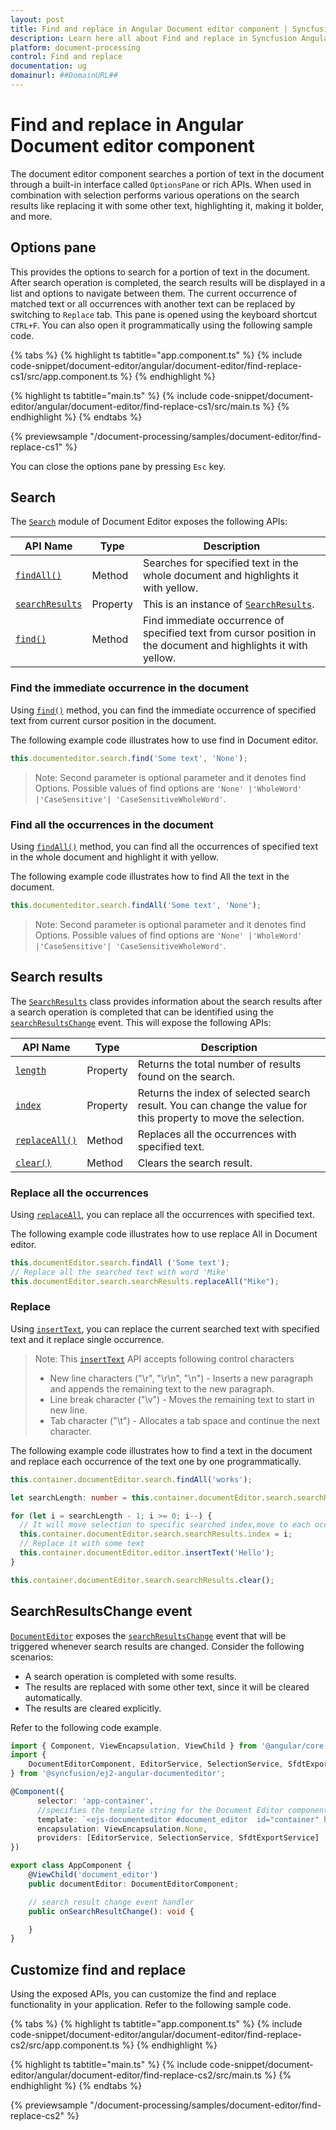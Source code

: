 ```yaml
---
layout: post
title: Find and replace in Angular Document editor component | Syncfusion
description: Learn here all about Find and replace in Syncfusion Angular Document editor component of Syncfusion Essential JS 2 and more.
platform: document-processing
control: Find and replace 
documentation: ug
domainurl: ##DomainURL##
---
```


# Find and replace in Angular Document editor component

The document editor component searches a portion of text in the document through a built-in interface called `OptionsPane` or rich APIs. When used in combination with selection performs various operations on the search results like replacing it with some other text, highlighting it, making it bolder, and more.

## Options pane

This provides the options to search for a portion of text in the document. After search operation is completed, the search results will be displayed in a list and options to navigate between them. The current occurrence of matched text or all occurrences with another text can be replaced by switching to `Replace` tab. This pane is opened using the keyboard shortcut `CTRL+F`. You can also open it programmatically using the following sample code.

{% tabs %}
{% highlight ts tabtitle="app.component.ts" %}
{% include code-snippet/document-editor/angular/document-editor/find-replace-cs1/src/app.component.ts %}
{% endhighlight %}

{% highlight ts tabtitle="main.ts" %}
{% include code-snippet/document-editor/angular/document-editor/find-replace-cs1/src/main.ts %}
{% endhighlight %}
{% endtabs %}
  
{% previewsample "/document-processing/samples/document-editor/find-replace-cs1" %}

You can close the options pane by pressing `Esc` key.

## Search

The [`Search`](https://ej2.syncfusion.com/angular/documentation/api/document-editor/search/) module of Document Editor exposes the following APIs:

|API Name|Type |Description|
|---|---|---|
|[`findAll()`](https://ej2.syncfusion.com/angular/documentation/api/document-editor/search#findall/)| Method |Searches for specified text in the whole document and highlights it with yellow.|
|[`searchResults`](https://ej2.syncfusion.com/angular/documentation/api/document-editor/search#searchresults/) |Property |This is an instance of [`SearchResults`](https://ej2.syncfusion.com/angular/documentation/api/document-editor/searchResults/).|
|[`find()`](https://ej2.syncfusion.com/angular/documentation/api/document-editor/search#find/) | Method |Find immediate occurrence of specified text from cursor position in the document and highlights it with yellow.|

### Find the immediate occurrence in the document

Using [`find()`](https://ej2.syncfusion.com/angular/documentation/api/document-editor/search#find/) method, you can find the immediate occurrence of specified text from current cursor position in the document.

The following example code illustrates how to use find in Document editor.

```typescript
this.documenteditor.search.find('Some text', 'None');
```

>Note: Second parameter is optional parameter and it denotes find Options. Possible values of find options are `'None' |'WholeWord' |'CaseSensitive'| 'CaseSensitiveWholeWord'`.

### Find all the occurrences in the document

Using [`findAll()`](https://ej2.syncfusion.com/angular/documentation/api/document-editor/search#findall/) method, you can find all the occurrences of specified text in the whole document and highlight it with yellow.

The following example code illustrates how to find All the text in the document.

```typescript
this.documenteditor.search.findAll('Some text', 'None');
```

>Note: Second parameter is optional parameter and it denotes find Options. Possible values of find options are `'None' |'WholeWord' |'CaseSensitive'| 'CaseSensitiveWholeWord'`.

## Search results

The [`SearchResults`](https://ej2.syncfusion.com/angular/documentation/api/document-editor/searchResults/) class provides information about the search results after a search operation is completed that can be identified using the [`searchResultsChange`](https://ej2.syncfusion.com/angular/documentation/api/document-editor#searchresultschange/) event. This will expose the following APIs:

|API Name|Type |Description|
|---|---|---|
|[`length`](https://ej2.syncfusion.com/angular/documentation/api/document-editor/searchResults#length/)|Property|Returns the total number of results found on the search.|
|[`index`](https://ej2.syncfusion.com/angular/documentation/api/document-editor/searchResults#index/)|Property|Returns the index of selected search result. You can change the value for this property to move the selection.|
|[`replaceAll()`](https://ej2.syncfusion.com/angular/documentation/api/document-editor/searchresults#replaceall/)|Method|Replaces all the occurrences with specified text.|
|[`clear()`](https://ej2.syncfusion.com/angular/documentation/api/document-editor/searchResults#clear/)|Method|Clears the search result.|

### Replace all the occurrences

Using [`replaceAll`](https://ej2.syncfusion.com/angular/documentation/api/document-editor/searchResults#replaceall/), you can replace all the occurrences with specified text.

The following example code illustrates how to use replace All in Document editor.

```typescript
this.documentEditor.search.findAll ('Some text');
// Replace all the searched text with word 'Mike'
this.documentEditor.search.searchResults.replaceAll("Mike");  
```

### Replace

Using [`insertText`](https://ej2.syncfusion.com/angular/documentation/api/document-editor/editor/#inserttext/), you can replace the current searched text with specified text and it replace single occurrence.

>Note: This [`insertText`](https://ej2.syncfusion.com/angular/documentation/api/document-editor/editor/#inserttext/) API accepts following control characters
>* New line characters ("\r", "\r\n", "\n") - Inserts a new paragraph and appends the remaining text to the new paragraph.
>* Line break character ("\v") - Moves the remaining text to start in new line.
>* Tab character ("\t") - Allocates a tab space and continue the next character.

The following example code illustrates how to find a text in the document and replace each occurrence of the text one by one programmatically.

```typescript
this.container.documentEditor.search.findAll('works');

let searchLength: number = this.container.documentEditor.search.searchResults.length;

for (let i = searchLength - 1; i >= 0; i--) {
  // It will move selection to specific searched index,move to each occurrence one by one
  this.container.documentEditor.search.searchResults.index = i;
  // Replace it with some text
  this.container.documentEditor.editor.insertText('Hello');
}

this.container.documentEditor.search.searchResults.clear();
```

## SearchResultsChange event

[`DocumentEditor`](https://ej2.syncfusion.com/angular/documentation/api/document-editor/) exposes the [`searchResultsChange`](https://ej2.syncfusion.com/angular/documentation/api/document-editor#searchresultschange/) event that will be triggered whenever search results are changed. Consider the following scenarios:

* A search operation is completed with some results.
* The results are replaced with some other text, since it will be cleared automatically.
* The results are cleared explicitly.

Refer to the following code example.

```typescript
import { Component, ViewEncapsulation, ViewChild } from '@angular/core';
import {
    DocumentEditorComponent, EditorService, SelectionService, SfdtExportService, EditorHistoryService, BookmarkDialogService
} from '@syncfusion/ej2-angular-documenteditor';

@Component({
      selector: 'app-container',
      //specifies the template string for the Document Editor component
      template: `<ejs-documenteditor #document_editor  id="container" height="330px" style="display:block" [isReadOnly]=false [enableSelection]=true [enableSearch]=true (searchResultsChange)="onSearchResultChange()" > </ejs-documenteditor>`,
      encapsulation: ViewEncapsulation.None,
      providers: [EditorService, SelectionService, SfdtExportService]
})

export class AppComponent {
    @ViewChild('document_editor')
    public documentEditor: DocumentEditorComponent;

    // search result change event handler
    public onSearchResultChange(): void {

    }
}
```

## Customize find and replace

Using the exposed APIs, you can customize the find and replace functionality in your application. Refer to the following sample code.

{% tabs %}
{% highlight ts tabtitle="app.component.ts" %}
{% include code-snippet/document-editor/angular/document-editor/find-replace-cs2/src/app.component.ts %}
{% endhighlight %}

{% highlight ts tabtitle="main.ts" %}
{% include code-snippet/document-editor/angular/document-editor/find-replace-cs2/src/main.ts %}
{% endhighlight %}
{% endtabs %}
  
{% previewsample "/document-processing/samples/document-editor/find-replace-cs2" %}